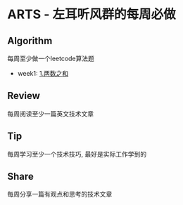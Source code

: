 # ARTS - 左耳听风群的每周必做

## Algorithm
每周至少做一个leetcode算法题 

+ week1: [1.两数之和](https://github.com/liuenci/arts/blob/master/week1/%E4%B8%A4%E6%95%B0%E4%B9%8B%E5%92%8C.md)


## Review
每周阅读至少一篇英文技术文章 


## Tip
每周学习至少一个技术技巧, 最好是实际工作学到的


## Share
每周分享一篇有观点和思考的技术文章
